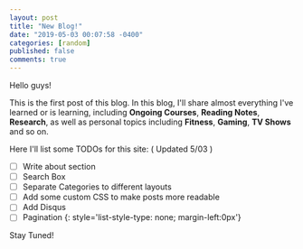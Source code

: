 ```yaml
---
layout: post
title: "New Blog!"
date: "2019-05-03 00:07:58 -0400"
categories: [random]
published: false
comments: true
---
```


Hello guys!

This is the first post of this blog.  In this blog, I'll share almost everything I've learned or is learning, including **Ongoing Courses**, **Reading Notes**, **Research**, as well as personal topics including **Fitness**, **Gaming**, **TV Shows** and so on.

<!--more-->

Here I'll list some TODOs for this site: ( Updated 5/03 )

- [ ] Write about section
- [ ] Search Box
- [ ] Separate Categories to different layouts
- [ ] Add some custom CSS to make posts more readable
- [ ] Add Disqus
- [ ] Pagination
{: style='list-style-type: none; margin-left:0px'}

Stay Tuned!
